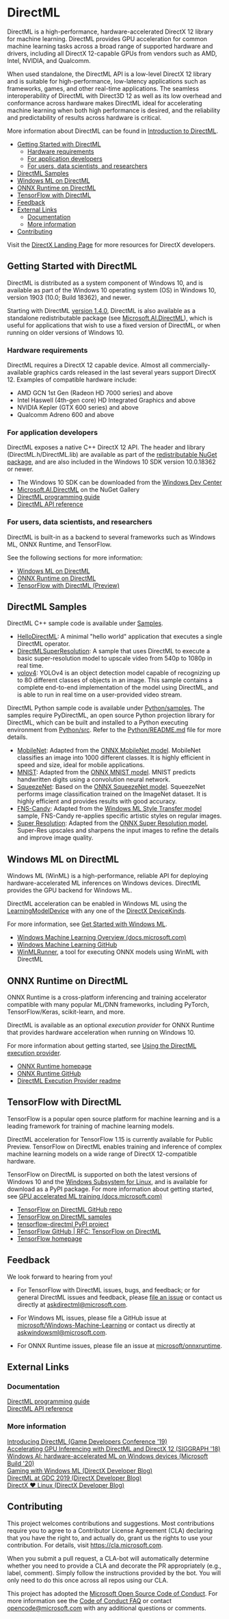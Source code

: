 # DirectML <!-- omit in toc -->

DirectML is a high-performance, hardware-accelerated DirectX 12 library for machine learning. DirectML provides GPU acceleration for common machine learning tasks across a broad range of supported hardware and drivers, including all DirectX 12-capable GPUs from vendors such as AMD, Intel, NVIDIA, and Qualcomm.

When used standalone, the DirectML API is a low-level DirectX 12 library and is suitable for high-performance, low-latency applications such as frameworks, games, and other real-time applications. The seamless interoperability of DirectML with Direct3D 12 as well as its low overhead and conformance across hardware makes DirectML ideal for accelerating machine learning when both high performance is desired, and the reliability and predictability of results across hardware is critical.

More information about DirectML can be found in [Introduction to DirectML](https://docs.microsoft.com/windows/win32/direct3d12/dml-intro).

- [Getting Started with DirectML](#getting-started-with-directml)
  - [Hardware requirements](#hardware-requirements)
  - [For application developers](#for-application-developers)
  - [For users, data scientists, and researchers](#for-users-data-scientists-and-researchers)
- [DirectML Samples](#directml-samples)
- [Windows ML on DirectML](#windows-ml-on-directml)
- [ONNX Runtime on DirectML](#onnx-runtime-on-directml)
- [TensorFlow with DirectML](#tensorflow-with-directml-preview)
- [Feedback](#feedback)
- [External Links](#external-links)
  - [Documentation](#documentation)
  - [More information](#more-information)
- [Contributing](#contributing)

Visit the [DirectX Landing Page](https://devblogs.microsoft.com/directx/landing-page/) for more resources for DirectX developers.

## Getting Started with DirectML

DirectML is distributed as a system component of Windows 10, and is available as part of the Windows 10 operating system (OS) in Windows 10, version 1903 (10.0; Build 18362), and newer.

Starting with DirectML [version 1.4.0](https://docs.microsoft.com/windows/win32/direct3d12/dml-version-history), DirectML is also available as a standalone redistributable package (see [Microsoft.AI.DirectML](https://www.nuget.org/packages/Microsoft.AI.DirectML/)), which is useful for applications that wish to use a fixed version of DirectML, or when running on older versions of Windows 10.

### Hardware requirements

DirectML requires a DirectX 12 capable device. Almost all commercially-available graphics cards released in the last several years support DirectX 12. Examples of compatible hardware include:

* AMD GCN 1st Gen (Radeon HD 7000 series) and above
* Intel Haswell (4th-gen core) HD Integrated Graphics and above
* NVIDIA Kepler (GTX 600 series) and above
* Qualcomm Adreno 600 and above

### For application developers

DirectML exposes a native C++ DirectX 12 API. The header and library (DirectML.h/DirectML.lib) are available as part of the [redistributable NuGet package](https://www.nuget.org/packages/Microsoft.AI.DirectML/), and are also included in the Windows 10 SDK version 10.0.18362 or newer.

* The Windows 10 SDK can be downloaded from the [Windows Dev Center](https://developer.microsoft.com/windows/downloads/windows-10-sdk/)
* [Microsoft.AI.DirectML](https://www.nuget.org/packages/Microsoft.AI.DirectML/) on the NuGet Gallery
* [DirectML programming guide](https://docs.microsoft.com/windows/win32/direct3d12/dml)
* [DirectML API reference](https://docs.microsoft.com/windows/win32/direct3d12/direct3d-directml-reference)

### For users, data scientists, and researchers

DirectML is built-in as a backend to several frameworks such as Windows ML, ONNX Runtime, and TensorFlow.

See the following sections for more information:

* [Windows ML on DirectML](#Windows-ML-on-DirectML)
* [ONNX Runtime on DirectML](#ONNX-Runtime-on-DirectML)
* [TensorFlow with DirectML (Preview)](#TensorFlow-with-DirectML-Preview)

## DirectML Samples

DirectML C++ sample code is available under [Samples](./Samples).
* [HelloDirectML](./Samples/HelloDirectML): A minimal "hello world" application that executes a single DirectML operator.
* [DirectMLSuperResolution](./Samples/DirectMLSuperResolution): A sample that uses DirectML to execute a basic super-resolution model to upscale video from 540p to 1080p in real time.
* [yolov4](./Samples/yolov4): YOLOv4 is an object detection model capable of recognizing up to 80 different classes of objects in an image. This sample contains a complete end-to-end implementation of the model using DirectML, and is able to run in real time on a user-provided video stream.

DirectML Python sample code is available under [Python/samples](./Python/samples). The samples require PyDirectML, an open source Python projection library for DirectML, which can be built and installed to a Python executing environment from [Python/src](./Python/src). Refer to the [Python/README.md](Python/README.md) file for more details.

* [MobileNet](./Python/samples/mobilenet.py): Adapted from the [ONNX MobileNet model](https://github.com/onnx/models/tree/master/vision/classification/mobilenet). MobileNet classifies an image into 1000 different classes. It is highly efficient in speed and size, ideal for mobile applications.
* [MNIST](./Python/samples/mnist.py): Adapted from the [ONNX MNIST model](https://github.com/onnx/models/tree/master/vision/classification/mnist). MNIST predicts handwritten digits using a convolution neural network.
* [SqueezeNet](./Python/samples/squeezenet.py): Based on the [ONNX SqueezeNet model](https://github.com/onnx/models/tree/master/vision/classification/squeezenet). SqueezeNet performs image classification trained on the ImageNet dataset. It is highly efficient and provides results with good accuracy.
* [FNS-Candy](./Python/samples/candy.py): Adapted from the [Windows ML Style Transfer model](https://github.com/microsoft/Windows-Machine-Learning/tree/master/Samples/FNSCandyStyleTransfer) sample, FNS-Candy re-applies specific artistic styles on regular images.
* [Super Resolution](./Python/samples/superres.py): Adapted from the [ONNX Super Resolution model](https://github.com/onnx/models/tree/master/vision/super_resolution/sub_pixel_cnn_2016), Super-Res upscales and sharpens the input images to refine the details and improve image quality.


## Windows ML on DirectML

Windows ML (WinML) is a high-performance, reliable API for deploying hardware-accelerated ML inferences on Windows devices. DirectML provides the GPU backend for Windows ML.

DirectML acceleration can be enabled in Windows ML using the [LearningModelDevice](https://docs.microsoft.com/uwp/api/windows.ai.machinelearning.learningmodeldevice) with any one of the [DirectX DeviceKinds](https://docs.microsoft.com/uwp/api/windows.ai.machinelearning.learningmodeldevicekind).

For more information, see [Get Started with Windows ML](https://docs.microsoft.com/windows/ai/windows-ml/#get-started).

* [Windows Machine Learning Overview (docs.microsoft.com)](https://docs.microsoft.com/windows/ai/windows-ml/)
* [Windows Machine Learning GitHub](https://github.com/Microsoft/Windows-Machine-Learning)
* [WinMLRunner](https://github.com/Microsoft/Windows-Machine-Learning/tree/master/Tools/WinMLRunner), a tool for executing ONNX models using WinML with DirectML

## ONNX Runtime on DirectML

ONNX Runtime is a cross-platform inferencing and training accelerator compatible with many popular ML/DNN frameworks, including PyTorch, TensorFlow/Keras, scikit-learn, and more.

DirectML is available as an optional *execution provider* for ONNX Runtime that provides hardware acceleration when running on Windows 10.

For more information about getting started, see [Using the DirectML execution provider](https://www.onnxruntime.ai/docs/reference/execution-providers/DirectML-ExecutionProvider.html#using-the-directml-execution-provider).

* [ONNX Runtime homepage](https://aka.ms/onnxruntime)
* [ONNX Runtime GitHub](https://github.com/microsoft/onnxruntime)
* [DirectML Execution Provider readme](https://github.com/microsoft/onnxruntime/blob/master/docs/execution_providers/DirectML-ExecutionProvider.md)

## TensorFlow with DirectML

TensorFlow is a popular open source platform for machine learning and is a leading framework for training of machine learning models.

DirectML acceleration for TensorFlow 1.15 is currently available for Public Preview. TensorFlow on DirectML enables training and inference of complex machine learning models on a wide range of DirectX 12-compatible hardware.

TensorFlow on DirectML is supported on both the latest versions of Windows 10 and the [Windows Subsystem for Linux](https://docs.microsoft.com/windows/wsl/about), and is available for download as a PyPI package. For more information about getting started, see [GPU accelerated ML training (docs.microsoft.com)](http://aka.ms/gpuinwsldocs)

* [TensorFlow on DirectML GitHub repo](https://github.com/microsoft/tensorflow-directml)
* [TensorFlow on DirectML samples](./TensorFlow)
* [tensorflow-directml PyPI project](https://pypi.org/project/tensorflow-directml/)
* [TensorFlow GitHub | RFC: TensorFlow on DirectML](https://github.com/tensorflow/community/pull/243)
* [TensorFlow homepage](https://www.tensorflow.org/)

## Feedback

We look forward to hearing from you!

* For TensorFlow with DirectML issues, bugs, and feedback; or for general DirectML issues and feedback, please [file an issue](https://github.com/microsoft/DirectML-Samples/issues) or contact us directly at askdirectml@microsoft.com.

* For Windows ML issues, please file a GitHub issue at [microsoft/Windows-Machine-Learning](https://github.com/Microsoft/Windows-Machine-Learning/issues) or contact us directly at askwindowsml@microsoft.com.

* For ONNX Runtime issues, please file an issue at [microsoft/onnxruntime](https://github.com/microsoft/onnxruntime/issues).

## External Links

### Documentation
[DirectML programming guide](https://docs.microsoft.com/windows/win32/direct3d12/dml)  
[DirectML API reference](https://docs.microsoft.com/windows/win32/direct3d12/direct3d-directml-reference)

### More information
[Introducing DirectML (Game Developers Conference '19)](https://www.youtube.com/watch?v=QjQm_wNrvVw)   
[Accelerating GPU Inferencing with DirectML and DirectX 12 (SIGGRAPH '18)](http://on-demand.gputechconf.com/siggraph/2018/video/sig1814-2-adrian-tsai-gpu-inferencing-directml-and-directx-12.html)  
[Windows AI: hardware-accelerated ML on Windows devices (Microsoft Build '20)](https://www.youtube.com/watch?v=-qf2PMuOXWI&feature=youtu.be)  
[Gaming with Windows ML (DirectX Developer Blog)](https://devblogs.microsoft.com/directx/gaming-with-windows-ml/)  
[DirectML at GDC 2019 (DirectX Developer Blog)](https://devblogs.microsoft.com/directx/directml-at-gdc-2019/)  
[DirectX ❤ Linux (DirectX Developer Blog)](https://devblogs.microsoft.com/directx/directx-heart-linux/)

## Contributing

This project welcomes contributions and suggestions.  Most contributions require you to agree to a
Contributor License Agreement (CLA) declaring that you have the right to, and actually do, grant us
the rights to use your contribution. For details, visit https://cla.microsoft.com.

When you submit a pull request, a CLA-bot will automatically determine whether you need to provide
a CLA and decorate the PR appropriately (e.g., label, comment). Simply follow the instructions
provided by the bot. You will only need to do this once across all repos using our CLA.

This project has adopted the [Microsoft Open Source Code of Conduct](https://opensource.microsoft.com/codeofconduct/).
For more information see the [Code of Conduct FAQ](https://opensource.microsoft.com/codeofconduct/faq/) or
contact [opencode@microsoft.com](mailto:opencode@microsoft.com) with any additional questions or comments.
